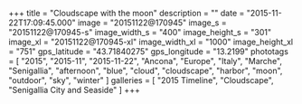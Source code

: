 +++
title = "Cloudscape with the moon"
description = ""
date = "2015-11-22T17:09:45.000"
image = "20151122@170945"
image_s = "20151122@170945-s"
image_width_s = "400"
image_height_s = "301"
image_xl = "20151122@170945-xl"
image_width_xl = "1000"
image_height_xl = "751"
gps_latitude = "43.71840275"
gps_longitude = "13.2199"
phototags = [ "2015", "2015-11", "2015-11-22", "Ancona", "Europe", "Italy", "Marche", "Senigallia", "afternoon", "blue", "cloud", "cloudscape", "harbor", "moon", "outdoor", "sky", "winter" ]
galleries = [ "2015 Timeline", "Cloudscape", "Senigallia City and Seaside" ]
+++

